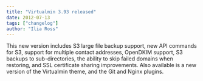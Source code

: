 ```yaml
---
title: "Virtualmin 3.93 released"
date: 2012-07-13
tags: ["changelog"]
author: "Ilia Ross"
---
```


This new version includes S3 large file backup support, new API commands for S3, support for multiple contact addresses, OpenDKIM support, S3 backups to sub-directories, the ability to skip failed domains when restoring, and SSL certificate sharing improvements. Also available is a new version of the Virtualmin theme, and the Git and Nginx plugins.
